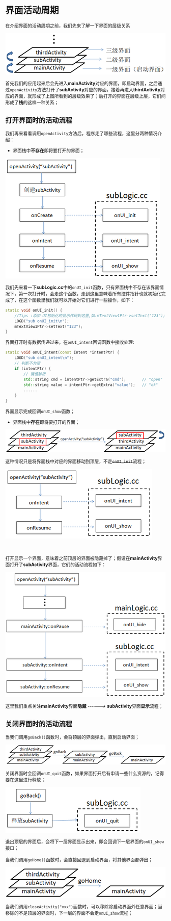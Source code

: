 # 界面活动周期
在介绍界面的活动周期之前，我们先来了解一下界面的层级关系

![](images/activity_hierarchy.png)

首先我们的应用起来后会先进入**mainActivity**对应的界面，即启动界面，之后通过`openActivity`方法打开了**subActivity**对应的界面，接着再进入**thirdActivity**对应的界面，就形成了上图所看到的层级效果了；后打开的界面在层级上层，它们间形成了**栈**的这样一种关系；

## 打开界面时的活动流程
我们再来看看调用`openActivity`方法后，程序走了哪些流程，这里分两种情况介绍：
* 界面栈中**不存在**即将要打开的界面；

![](images/openactivity_exist.png)

我们先来看一下**subLogic.cc**中的`onUI_init`函数，只有界面栈中不存在该界面情况下，第一次打开时，会走这个函数，走到这里意味着所有控件指针也就初始化完成了，在这个函数里我们就可以开始对它们进行一些操作，如下：
```c++
static void onUI_init() {
	//Tips :添加 UI初始化的显示代码到这里,如:mTextView1Ptr->setText("123");
	LOGD("sub onUI_init\n");
	mTextView1Ptr->setText("123");
}
```

界面打开时有数据传递过来，在`onUI_intent`回调函数中接收处理:
```c++
static void onUI_intent(const Intent *intentPtr) {
	LOGD("sub onUI_intent\n");
	// 判断不为空
	if (intentPtr) {
		// 键值解析
		std::string cmd = intentPtr->getExtra("cmd");		// "open"
		std::string value = intentPtr->getExtra("value");	// "ok"
		......
	}
}
```
界面显示完成回调`onUI_show`函数；

* 界面栈中**存在**即将要打开的界面；

![](images/openactivity_movetotop.png)

这种情况只是将界面栈中对应的界面移动到顶层，不走~~`onUI_init`~~流程；

![](images/openactivity_notexist.png)

<br/><br/>
打开显示一个界面，意味着之前顶层的界面被隐藏掉了；假设在**mainActivity**界面打开了**subActivity**界面，它们的活动流程如下：

![](images/activity_pause_and_resume.png)

这里我们重点关注**mainActivity**界面**隐藏** ------> **subActivity**界面**显示**流程；

## 关闭界面时的活动流程
当我们调用`goBack()`函数时，会将顶层的界面弹出，直到启动界面；

![](images/activity_goback.png)

关闭界面时会回调`onUI_quit`函数，如果界面打开后有申请一些什么资源的，记得要在这里进行释放；

![](images/activity_ui_quit.png)

退出顶层的界面后，会将下一层界面显示出来，即会回调下一层界面的`onUI_show`接口；<br/><br/>
当我们调用`goHome()`函数时，会直接回退到启动界面，将其他界面都弹出；

![](images/activity_gohome.png)

当我们调用`closeActivity("xxx")`函数时，可以移除除启动界面外任意界面；当移除的不是顶层的界面时，下一层的界面不会走~~`onUI_show`~~流程；